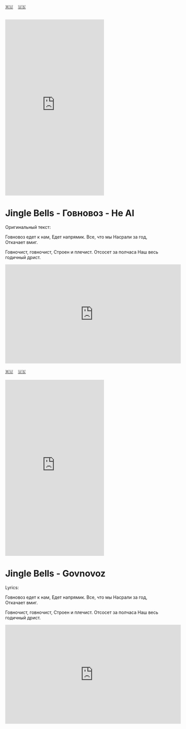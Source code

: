 <span id="ru"><a href='#ru'>🇷🇺</a> &nbsp;&nbsp;&nbsp;<a href='#en'>🇺🇸</a> &nbsp;&nbsp;&nbsp;</span><br><br>

<iframe width="315" height="560" src="https://www.youtube.com/embed/4RSTupbfGog" frameborder="0" allow="accelerometer; autoplay; clipboard-write; encrypted-media; gyroscope; picture-in-picture; web-share"allowfullscreen></iframe>

# Jingle Bells - Говновоз - Не AI


Оригинальный текст:

Говновоз едет к нам,
Едет напрямик.
Все, что мы
Насрали за год,
Откачает вмиг.

Говночист, говночист,
Строен и плечист.
Отсосет за полчаса
Наш весь годичный дрист.


<iframe width="560" height="315" src="https://www.youtube.com/embed/4RSTupbfGog" title="player" frameborder="0" allow="accelerometer; autoplay; clipboard-write; encrypted-media; gyroscope; picture-in-picture; web-share" referrerpolicy="strict-origin-when-cross-origin" allowfullscreen></iframe>
<br><br>
<span id="en"><a href='#ru'>🇷🇺</a> &nbsp;&nbsp;&nbsp;<a href='#en'>🇺🇸</a> &nbsp;&nbsp;&nbsp;</span><br><br>

<iframe width="315" height="560" src="https://www.youtube.com/embed/4RSTupbfGog" frameborder="0" allow="accelerometer; autoplay; clipboard-write; encrypted-media; gyroscope; picture-in-picture; web-share"allowfullscreen></iframe>

# Jingle Bells - Govnovoz


Lyrics:

Говновоз едет к нам,
Едет напрямик.
Все, что мы
Насрали за год,
Откачает вмиг.

Говночист, говночист,
Строен и плечист.
Отсосет за полчаса
Наш весь годичный дрист.


<iframe width="560" height="315" src="https://www.youtube.com/embed/4RSTupbfGog" title="player" frameborder="0" allow="accelerometer; autoplay; clipboard-write; encrypted-media; gyroscope; picture-in-picture; web-share" referrerpolicy="strict-origin-when-cross-origin" allowfullscreen></iframe>
<br><br>
